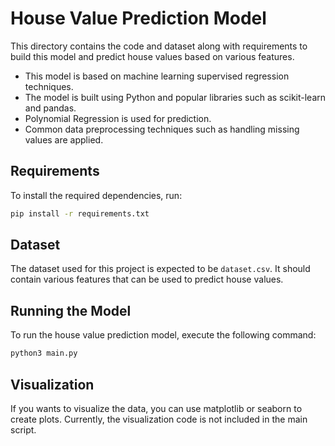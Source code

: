 # House Value Prediction Model

This directory contains the code and dataset along with requirements to build this model and predict house values based on various features.

- This model is based on machine learning supervised regression techniques.
- The model is built using Python and popular libraries such as scikit-learn and pandas.
- Polynomial Regression is used for prediction.
- Common data preprocessing techniques such as handling missing values are applied.

## Requirements

To install the required dependencies, run:

```bash
pip install -r requirements.txt
```

## Dataset

The dataset used for this project is expected to be `dataset.csv`. It should contain various features that can be used to predict house values.

## Running the Model

To run the house value prediction model, execute the following command:

```bash
python3 main.py
```

## Visualization

If you wants to visualize the data, you can use matplotlib or seaborn to create plots. Currently, the visualization code is not included in the main script.
